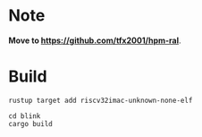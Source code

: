 # Note

**Move to https://github.com/tfx2001/hpm-ral**.

# Build

```shell
rustup target add riscv32imac-unknown-none-elf

cd blink
cargo build
```
